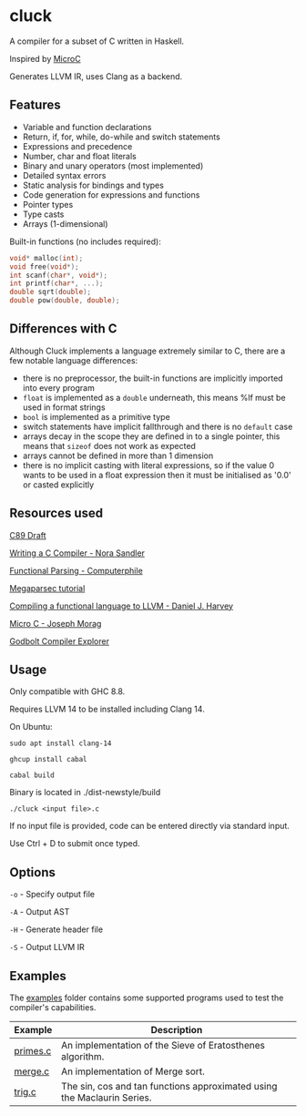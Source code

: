 # cluck

A compiler for a subset of C written in Haskell.

Inspired by [MicroC](https://blog.josephmorag.com/posts/mcc0/)

Generates LLVM IR, uses Clang as a backend.

## Features

- Variable and function declarations
- Return, if, for, while, do-while and switch statements
- Expressions and precedence
- Number, char and float literals
- Binary and unary operators (most implemented)
- Detailed syntax errors
- Static analysis for bindings and types
- Code generation for expressions and functions
- Pointer types
- Type casts
- Arrays (1-dimensional)

Built-in functions (no includes required):

```c
void* malloc(int);
void free(void*);
int scanf(char*, void*);
int printf(char*, ...);
double sqrt(double);
double pow(double, double);
```

## Differences with C

Although Cluck implements a language extremely similar to C, there are a few notable language differences:
- there is no preprocessor, the built-in functions are implicitly imported into every program
- `float` is implemented as a `double` underneath, this means %lf must be used in format strings
- `bool` is implemented as a primitive type
- switch statements have implicit fallthrough and there is no `default` case
- arrays decay in the scope they are defined in to a single pointer, this means that `sizeof` does not work as expected
- arrays cannot be defined in more than 1 dimension
- there is no implicit casting with literal expressions, so if the value 0 wants to be used in a float expression
  then it must be initialised as '0.0' or casted explicitly
 
## Resources used

[C89 Draft](https://port70.net/%7Ensz/c/c89/c89-draft.html)

[Writing a C Compiler - Nora Sandler](https://norasandler.com/2017/11/29/Write-a-Compiler.html)

[Functional Parsing - Computerphile](https://www.youtube.com/watch?v=dDtZLm7HIJs)

[Megaparsec tutorial](https://markkarpov.com/tutorial/megaparsec.html)

[Compiling a functional language to LLVM - Daniel J. Harvey](https://danieljharvey.github.io/posts/2023-02-08-llvm-compiler-part-1.html)

[Micro C - Joseph Morag](https://blog.josephmorag.com/posts/mcc0/)

[Godbolt Compiler Explorer](https://godbolt.org/)

## Usage

Only compatible with GHC 8.8.

Requires LLVM 14 to be installed including Clang 14.

On Ubuntu:

```
sudo apt install clang-14
```

```
ghcup install cabal
```

```
cabal build
```

Binary is located in ./dist-newstyle/build

```
./cluck <input file>.c
```

If no input file is provided, code can be entered directly via standard input.

Use Ctrl + D to submit once typed.

## Options

`-o` - Specify output file

`-A` - Output AST

`-H` - Generate header file

`-S` - Output LLVM IR

## Examples

The [examples](examples) folder contains some supported programs used to test the compiler's capabilities.

| Example                       | Description                                                             |
| ----------------------------- | ----------------------------------------------------------------------- |
| [primes.c](examples/primes.c) | An implementation of the Sieve of Eratosthenes algorithm.               |
| [merge.c](examples/merge.c)   | An implementation of Merge sort.                                        |
| [trig.c](examples/trig.c)     | The sin, cos and tan functions approximated using the Maclaurin Series. |

